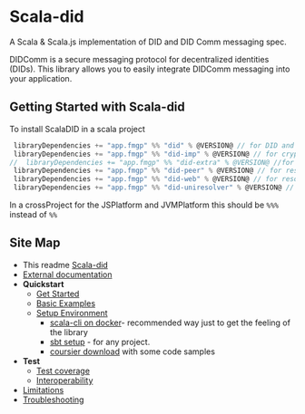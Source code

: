# Scala-did

A Scala & Scala.js implementation of DID and DID Comm messaging spec.

DIDComm is a secure messaging protocol for decentralized identities (DIDs).
This library allows you to easily integrate DIDComm messaging into your application.

## Getting Started with Scala-did

To install ScalaDID in a scala project

```scala
 libraryDependencies += "app.fmgp" %% "did" % @VERSION@ // for DID and DID Comm
 libraryDependencies += "app.fmgp" %% "did-imp" % @VERSION@ // for crypto implementation
//  libraryDependencies += "app.fmgp" %% "did-extra" % @VERSION@ //for hash utils
 libraryDependencies += "app.fmgp" %% "did-peer" % @VERSION@ // for resolver of the did method `peer`
 libraryDependencies += "app.fmgp" %% "did-web" % @VERSION@ // for resolver the did method `web`
 libraryDependencies += "app.fmgp" %% "did-uniresolver" % @VERSION@ // for calling the resolver uniresolver
```

In a crossProject for the JSPlatform and JVMPlatform this should be `%%%` instead of `%%`


## Site Map

- This readme [Scala-did](./readme.md)
- [External documentation](./external-documentation.md)
- **Quickstart**
  - [Get Started](./quickstart-get-started.md)
  - [Basic Examples](./quickstart-basic-examples.md)
  - [Setup Environment](./quickstart-setup-environment.md)
    - [scala-cli on docker](./quickstart-setup-environment.md#scala-cli-on-docker)- recommended way just to get the feeling of the library
    - [sbt setup](./quickstart-setup-environment.md#sbt-setup) - for any project.
    - [coursier download](./quickstart-setup-environment.md#coursier-download)
  with some code samples
- **Test**
  - [Test coverage](./test-coverage.md)
  - [Interoperability](./test-interoperability.md)
- [Limitations](./limitations.md)
- [Troubleshooting](./troubleshooting.md)
